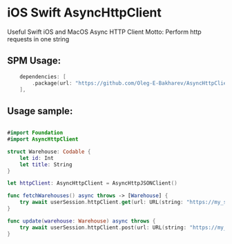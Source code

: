 # iOS Swift AsyncHttpClient

Useful Swift iOS and MacOS Async HTTP Client
Motto: Perform http requests in one string

## SPM Usage:
```swift
    dependencies: [
        .package(url: "https://github.com/Oleg-E-Bakharev/AsyncHttpClient", from: "1.0.0")
    ],
```

## Usage sample:
```swift

#import Foundation
#import AsyncHttpClient

struct Warehouse: Codable {
    let id: Int
    let title: String
}

let httpClient: AsyncHttpClient = AsyncHttpJSONClient()

func fetchWarehouses() async throws -> [Warehouse] {
    try await userSession.httpClient.get(url: URL(string: "https://my_sweet_url.com/warehouses"))
}

func update(warehouse: Warehouse) async throws {
    try await userSession.httpClient.post(url: URL(string: "https://my_sweet_url.com/warehouse"), body: warehouse)
}

```
